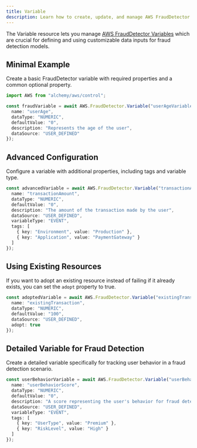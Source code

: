```yaml
---
title: Variable
description: Learn how to create, update, and manage AWS FraudDetector Variables using Alchemy Cloud Control.
---
```



The Variable resource lets you manage [AWS FraudDetector Variables](https://docs.aws.amazon.com/frauddetector/latest/userguide/) which are crucial for defining and using customizable data inputs for fraud detection models.

## Minimal Example

Create a basic FraudDetector variable with required properties and a common optional property.

```ts
import AWS from "alchemy/aws/control";

const fraudVariable = await AWS.FraudDetector.Variable("userAgeVariable", {
  name: "userAge",
  dataType: "NUMERIC",
  defaultValue: "0",
  description: "Represents the age of the user",
  dataSource: "USER_DEFINED"
});
```

## Advanced Configuration

Configure a variable with additional properties, including tags and variable type.

```ts
const advancedVariable = await AWS.FraudDetector.Variable("transactionAmountVariable", {
  name: "transactionAmount",
  dataType: "NUMERIC",
  defaultValue: "0",
  description: "The amount of the transaction made by the user",
  dataSource: "USER_DEFINED",
  variableType: "EVENT",
  tags: [
    { key: "Environment", value: "Production" },
    { key: "Application", value: "PaymentGateway" }
  ]
});
```

## Using Existing Resources

If you want to adopt an existing resource instead of failing if it already exists, you can set the `adopt` property to true.

```ts
const adoptedVariable = await AWS.FraudDetector.Variable("existingTransactionVariable", {
  name: "existingTransaction",
  dataType: "NUMERIC",
  defaultValue: "100",
  dataSource: "USER_DEFINED",
  adopt: true
});
```

## Detailed Variable for Fraud Detection

Create a detailed variable specifically for tracking user behavior in a fraud detection scenario.

```ts
const userBehaviorVariable = await AWS.FraudDetector.Variable("userBehaviorVariable", {
  name: "userBehaviorScore",
  dataType: "NUMERIC",
  defaultValue: "0",
  description: "A score representing the user's behavior for fraud detection",
  dataSource: "USER_DEFINED",
  variableType: "EVENT",
  tags: [
    { key: "UserType", value: "Premium" },
    { key: "RiskLevel", value: "High" }
  ]
});
```
